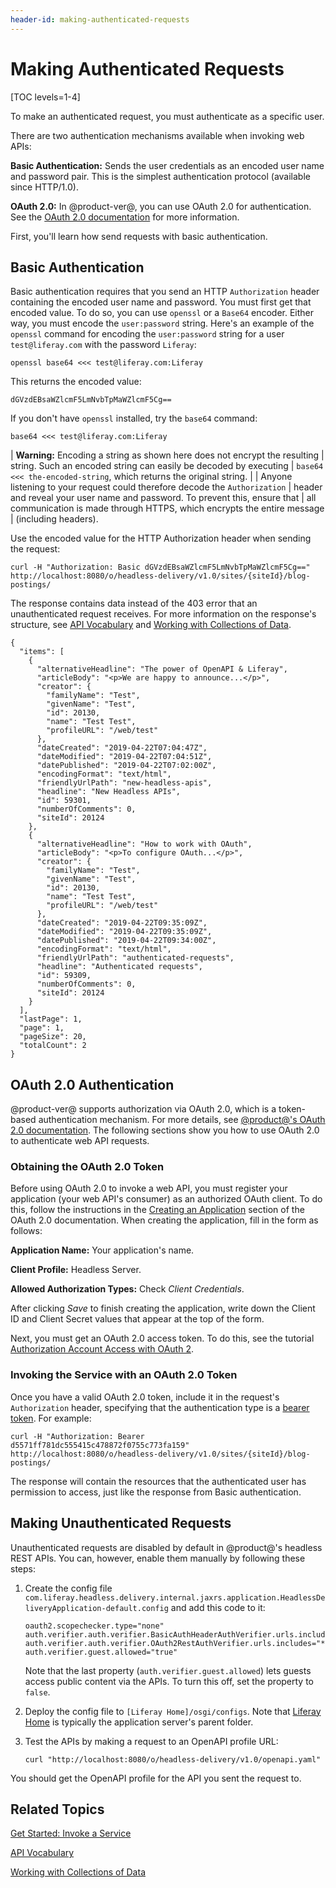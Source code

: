 ```yaml
---
header-id: making-authenticated-requests
---
```


# Making Authenticated Requests

[TOC levels=1-4]

To make an authenticated request, you must authenticate as a specific user. 

There are two authentication mechanisms available when invoking web APIs: 

**Basic Authentication:** Sends the user credentials as an encoded user name 
and password pair. This is the simplest authentication protocol (available since 
HTTP/1.0). 

**OAuth 2.0:** In @product-ver@, you can use OAuth 2.0 for authentication. See 
the 
[OAuth 2.0 documentation](/discover/deployment/-/knowledge_base/7-2/oauth-2-0) 
for more information. 

First, you'll learn how send requests with basic authentication. 

## Basic Authentication

Basic authentication requires that you send an HTTP `Authorization` header 
containing the encoded user name and password. You must first get that encoded 
value. To do so, you can use `openssl` or a `Base64` encoder. Either way, you 
must encode the `user:password` string. Here's an example of the `openssl` 
command for encoding the `user:password` string for a user `test@liferay.com` 
with the password `Liferay`: 

    openssl base64 <<< test@liferay.com:Liferay

This returns the encoded value: 

    dGVzdEBsaWZlcmF5LmNvbTpMaWZlcmF5Cg==

If you don't have `openssl` installed, try the `base64` command: 

    base64 <<< test@liferay.com:Liferay

| **Warning:** Encoding a string as shown here does not encrypt the resulting 
| string. Such an encoded string can easily be decoded by executing 
| `base64 <<< the-encoded-string`, which returns the original string. 
| 
| Anyone listening to your request could therefore decode the `Authorization` 
| header and reveal your user name and password. To prevent this, ensure that 
| all communication is made through HTTPS, which encrypts the entire message 
| (including headers). 

Use the encoded value for the HTTP Authorization header when sending the 
request: 

    curl -H "Authorization: Basic dGVzdEBsaWZlcmF5LmNvbTpMaWZlcmF5Cg==" http://localhost:8080/o/headless-delivery/v1.0/sites/{siteId}/blog-postings/

The response contains data instead of the 403 error that an unauthenticated 
request receives. For more information on the response's structure, see 
[API Vocabulary](/develop/tutorials/-/knowledge_base/7-2/api-vocabulary) 
and 
[Working with Collections of Data](/develop/tutorials/-/knowledge_base/7-2/working-with-collections-of-data). 

    {
      "items": [
        {
          "alternativeHeadline": "The power of OpenAPI & Liferay",
          "articleBody": "<p>We are happy to announce...</p>",
          "creator": {
            "familyName": "Test",
            "givenName": "Test",
            "id": 20130,
            "name": "Test Test",
            "profileURL": "/web/test"
          },
          "dateCreated": "2019-04-22T07:04:47Z",
          "dateModified": "2019-04-22T07:04:51Z",
          "datePublished": "2019-04-22T07:02:00Z",
          "encodingFormat": "text/html",
          "friendlyUrlPath": "new-headless-apis",
          "headline": "New Headless APIs",
          "id": 59301,
          "numberOfComments": 0,
          "siteId": 20124
        },
        {
          "alternativeHeadline": "How to work with OAuth",
          "articleBody": "<p>To configure OAuth...</p>",
          "creator": {
            "familyName": "Test",
            "givenName": "Test",
            "id": 20130,
            "name": "Test Test",
            "profileURL": "/web/test"
          },
          "dateCreated": "2019-04-22T09:35:09Z",
          "dateModified": "2019-04-22T09:35:09Z",
          "datePublished": "2019-04-22T09:34:00Z",
          "encodingFormat": "text/html",
          "friendlyUrlPath": "authenticated-requests",
          "headline": "Authenticated requests",
          "id": 59309,
          "numberOfComments": 0,
          "siteId": 20124
        }
      ],
      "lastPage": 1,
      "page": 1,
      "pageSize": 20,
      "totalCount": 2
    }

## OAuth 2.0 Authentication

@product-ver@ supports authorization via OAuth 2.0, which is a token-based 
authentication mechanism. For more details, see 
[@product@'s OAuth 2.0 documentation](/discover/deployment/-/knowledge_base/7-2/oauth-2-0). 
The following sections show you how to use OAuth 2.0 to authenticate web API 
requests. 

### Obtaining the OAuth 2.0 Token

Before using OAuth 2.0 to invoke a web API, you must register your application 
(your web API's consumer) as an authorized OAuth client. To do this, follow the 
instructions in the 
[Creating an Application](/discover/deployment/-/knowledge_base/7-2/oauth-2-0#creating-an-application) 
section of the OAuth 2.0 documentation. When creating the application, fill in
the form as follows: 

**Application Name:** Your application's name. 

**Client Profile:** Headless Server. 

**Allowed Authorization Types:** Check *Client Credentials*. 

After clicking *Save* to finish creating the application, write down the Client 
ID and Client Secret values that appear at the top of the form. 

Next, you must get an OAuth 2.0 access token. To do this, see the tutorial 
[Authorization Account Access with OAuth 2](/discover/deployment/-/knowledge_base/7-2/authorizing-account-access-with-oauth2). 

### Invoking the Service with an OAuth 2.0 Token

Once you have a valid OAuth 2.0 token, include it in the request's 
`Authorization` header, specifying that the authentication type is a 
[bearer token](https://tools.ietf.org/html/rfc6750). 
For example: 

    curl -H "Authorization: Bearer d5571ff781dc555415c478872f0755c773fa159" http://localhost:8080/o/headless-delivery/v1.0/sites/{siteId}/blog-postings/

The response will contain the resources that the authenticated user has 
permission to access, just like the response from Basic authentication. 

## Making Unauthenticated Requests

Unauthenticated requests are disabled by default in @product@'s headless REST 
APIs. You can, however, enable them manually by following these steps: 

1.  Create the config file 
    `com.liferay.headless.delivery.internal.jaxrs.application.HeadlessDeliveryApplication-default.config` 
    and add this code to it: 

        oauth2.scopechecker.type="none"
        auth.verifier.auth.verifier.BasicAuthHeaderAuthVerifier.urls.includes="*"
        auth.verifier.auth.verifier.OAuth2RestAuthVerifier.urls.includes="*"
        auth.verifier.guest.allowed="true"

    Note that the last property (`auth.verifier.guest.allowed`) lets guests 
    access public content via the APIs. To turn this off, set the property to 
    `false`. 

2.  Deploy the config file to `[Liferay Home]/osgi/configs`. Note that 
    [Liferay Home](/discover/deployment/-/knowledge_base/7-2/installing-liferay#liferay-home) 
    is typically the application server's parent folder. 

3.  Test the APIs by making a request to an OpenAPI profile URL: 

        curl "http://localhost:8080/o/headless-delivery/v1.0/openapi.yaml"

You should get the OpenAPI profile for the API you sent the request to. 

## Related Topics

[Get Started: Invoke a Service](/develop/tutorials/-/knowledge_base/7-2/get-started-invoke-a-service)

[API Vocabulary](/develop/tutorials/-/knowledge_base/7-2/api-vocabulary)

[Working with Collections of Data](/develop/tutorials/-/knowledge_base/7-2/working-with-collections-of-data)
